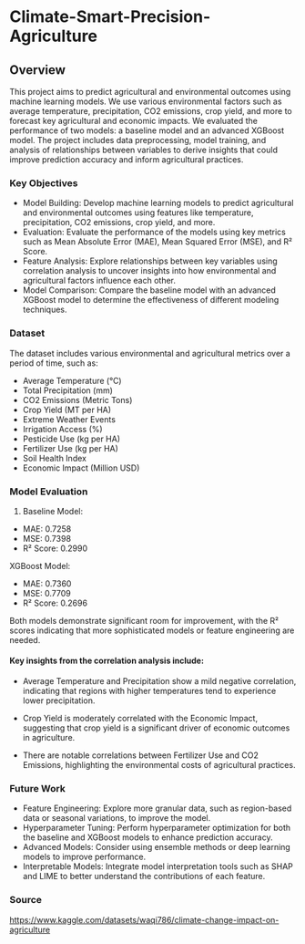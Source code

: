 # Climate-Smart-Precision-Agriculture

## Overview

This project aims to predict agricultural and environmental outcomes using machine learning models. We use various environmental factors such as average temperature, precipitation, CO2 emissions, crop yield, and more to forecast key agricultural and economic impacts. We evaluated the performance of two models: a baseline model and an advanced XGBoost model. The project includes data preprocessing, model training, and analysis of relationships between variables to derive insights that could improve prediction accuracy and inform agricultural practices.

### Key Objectives

- Model Building: Develop machine learning models to predict agricultural and environmental outcomes using features like temperature, precipitation, CO2 emissions, crop yield, and more.
- Evaluation: Evaluate the performance of the models using key metrics such as Mean Absolute Error (MAE), Mean Squared Error (MSE), and R² Score.
- Feature Analysis: Explore relationships between key variables using correlation analysis to uncover insights into how environmental and agricultural factors influence each other.
- Model Comparison: Compare the baseline model with an advanced XGBoost model to determine the effectiveness of different modeling techniques.

### Dataset

The dataset includes various environmental and agricultural metrics over a period of time, such as:

- Average Temperature (°C)
- Total Precipitation (mm)
- CO2 Emissions (Metric Tons)
- Crop Yield (MT per HA)
- Extreme Weather Events
- Irrigation Access (%)
- Pesticide Use (kg per HA)
- Fertilizer Use (kg per HA)
- Soil Health Index
- Economic Impact (Million USD)

### Model Evaluation

1. Baseline Model:
- MAE: 0.7258
- MSE: 0.7398
- R² Score: 0.2990

XGBoost Model:
- MAE: 0.7360
- MSE: 0.7709
- R² Score: 0.2696

Both models demonstrate significant room for improvement, with the R² scores indicating that more sophisticated models or feature engineering are needed.

#### Key insights from the correlation analysis include:

- Average Temperature and Precipitation show a mild negative correlation, indicating that regions with higher temperatures tend to experience lower precipitation.

- Crop Yield is moderately correlated with the Economic Impact, suggesting that crop yield is a significant driver of economic outcomes in agriculture.

- There are notable correlations between Fertilizer Use and CO2 Emissions, highlighting the environmental costs of agricultural practices.

### Future Work

- Feature Engineering: Explore more granular data, such as region-based data or seasonal variations, to improve the model.
- Hyperparameter Tuning: Perform hyperparameter optimization for both the baseline and XGBoost models to enhance prediction accuracy.
- Advanced Models: Consider using ensemble methods or deep learning models to improve performance.
- Interpretable Models: Integrate model interpretation tools such as SHAP and LIME to better understand the contributions of each feature.

### Source

https://www.kaggle.com/datasets/waqi786/climate-change-impact-on-agriculture
